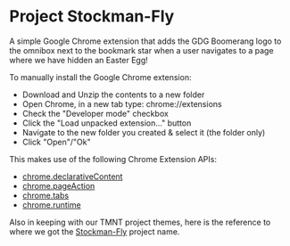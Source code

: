 Project Stockman-Fly
============
A simple Google Chrome extension that adds the GDG Boomerang logo to the omnibox next to the bookmark star when a user navigates to a page where we have hidden an Easter Egg!

To manually install the Google Chrome extension:
* Download and Unzip the contents to a new folder
* Open Chrome, in a new tab type: chrome://extensions
* Check the "Developer mode" checkbox
* Click the "Load unpacked extension..." button
* Navigate to the new folder you created & select it (the folder only)
* Click "Open"/"Ok"

This makes use of the following Chrome Extension APIs:
* [chrome.declarativeContent]
* [chrome.pageAction]
* [chrome.tabs]
* [chrome.runtime]

Also in keeping with our TMNT project themes, here is the reference to where we got the [Stockman-Fly] project name.

[chrome.declarativeContent]: https://developer.chrome.com/extensions/declarativeContent
[chrome.pageAction]: https://developer.chrome.com/extensions/pageAction
[chrome.tabs]: https://developer.chrome.com/extensions/tabs
[chrome.runtime]: https://developer.chrome.com/extensions/runtime
[Stockman-Fly]: http://en.wikipedia.org/wiki/Baxter_Stockman
